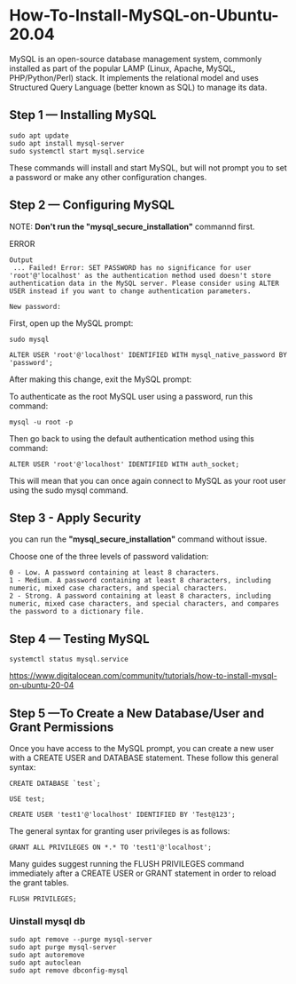 # How-To-Install-MySQL-on-Ubuntu-20.04
MySQL is an open-source database management system, commonly installed as part of the popular LAMP (Linux, Apache, MySQL, PHP/Python/Perl) stack. It implements the relational model and uses Structured Query Language (better known as SQL) to manage its data.

## Step 1 — Installing MySQL
```
sudo apt update
sudo apt install mysql-server
sudo systemctl start mysql.service
```
These commands will install and start MySQL, but will not prompt you to set a password or make any other configuration changes.

## Step 2 — Configuring MySQL

NOTE: **Don't run the "mysql_secure_installation"** commannd first.

ERROR
```
Output
 ... Failed! Error: SET PASSWORD has no significance for user 'root'@'localhost' as the authentication method used doesn't store authentication data in the MySQL server. Please consider using ALTER USER instead if you want to change authentication parameters.

New password:
```

First, open up the MySQL prompt:
```
sudo mysql
```
```
ALTER USER 'root'@'localhost' IDENTIFIED WITH mysql_native_password BY 'password';
```
After making this change, exit the MySQL prompt:

To authenticate as the root MySQL user using a password, run this command:
```
mysql -u root -p
```

Then go back to using the default authentication method using this command:
```
ALTER USER 'root'@'localhost' IDENTIFIED WITH auth_socket;
```
This will mean that you can once again connect to MySQL as your root user using the sudo mysql command.

## Step 3 - Apply Security

you can run the **"mysql_secure_installation"** command without issue.

Choose one of the three levels of password validation:
```
0 - Low. A password containing at least 8 characters.
1 - Medium. A password containing at least 8 characters, including numeric, mixed case characters, and special characters.
2 - Strong. A password containing at least 8 characters, including numeric, mixed case characters, and special characters, and compares the password to a dictionary file.
```

## Step 4 — Testing MySQL

```
systemctl status mysql.service
```

https://www.digitalocean.com/community/tutorials/how-to-install-mysql-on-ubuntu-20-04


## Step 5 —To Create a New Database/User and Grant Permissions

Once you have access to the MySQL prompt, you can create a new user with a CREATE USER and DATABASE statement.
These follow this general syntax:
```
CREATE DATABASE `test`;
```
```
USE test;
```
```
CREATE USER 'test1'@'localhost' IDENTIFIED BY 'Test@123';
```
The general syntax for granting user privileges is as follows:
```
GRANT ALL PRIVILEGES ON *.* TO 'test1'@'localhost';
```
Many guides suggest running the FLUSH PRIVILEGES command immediately after a CREATE USER or GRANT statement in order to reload the grant tables.
```
FLUSH PRIVILEGES;
```

### Uinstall mysql db

```
sudo apt remove --purge mysql-server
sudo apt purge mysql-server
sudo apt autoremove
sudo apt autoclean
sudo apt remove dbconfig-mysql
```


